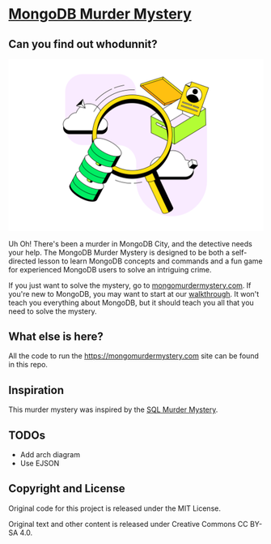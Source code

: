 # [MongoDB Murder Mystery](https://mongomurdermystery.com)
## Can you find out whodunnit?

![Description of image](./app-frontend/murdermystery/src/assets/mdb-search.png)

Uh Oh! There's been a murder in MongoDB City, and the detective needs your help.  The MongoDB Murder Mystery is designed to be both a self-directed lesson to learn MongoDB concepts and commands and a fun game for experienced MongoDB users to solve an intriguing crime.

If you just want to solve the mystery, go to [mongomurdermystery.com](https://mongomurdermystery.com). If you're new to MongoDB, you may want to start at our [walkthrough](https://mongomurdermystery.com/walkthrough). It won't teach you everything about MongoDB, but it should teach you all that you need to solve the mystery.


## What else is here?
All the code to run the https://mongomurdermystery.com site can be found in this repo.

## Inspiration

This murder mystery was inspired by the [SQL Murder Mystery](https://github.com/NUKnightLab/sql-mysteries).



## TODOs

- Add arch diagram
- Use EJSON

## Copyright and License
Original code for this project is released under the MIT License.

Original text and other content is released under Creative Commons CC BY-SA 4.0.
